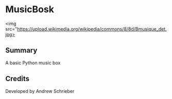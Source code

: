 # MusicBosk

<img src="https://upload.wikimedia.org/wikipedia/commons/8/8d/Bmusique_det.jpg>

## Summary

A basic Python music box

## Credits

Developed by Andrew Schrieber
